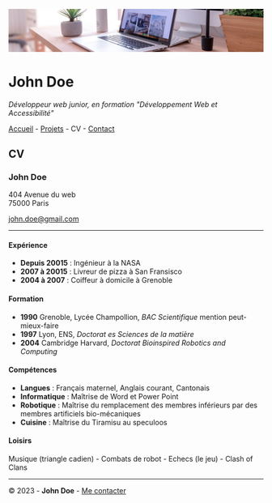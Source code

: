 ![banner](img/desk-banner.jpg)

# John Doe

*Développeur web junior, en formation "Développement Web et Accessibilité"*

[Accueil](README.md) - [Projets](projets.md) - CV - [Contact](contact.md)

## CV

### John Doe

404 Avenue du web <br>
75000 Paris

[john.doe@gmail.com](mailto:john.doe@gmail.com)

***

#### Expérience
- **Depuis 20015** : Ingénieur à la NASA
- **2007 à 20015** : Livreur de pizza à San Fransisco
- **2004 à 2007** : Coiffeur à domicile à Grenoble

#### Formation
- **1990** Grenoble, Lycée Champollion, *BAC Scientifique* mention peut-mieux-faire
- **1997** Lyon, ENS, *Doctorat es Sciences de la matière*
- **2004** Cambridge Harvard, *Doctorat Bioinspired Robotics and Computing*

#### Compétences
- **Langues** : Français maternel, Anglais courant, Cantonais
- **Informatique** : Maîtrise de Word et Power Point
- **Robotique** : Maîtrise du remplacement des membres inférieurs par des membres artificiels bio-mécaniques
- **Cuisine** : Maîtrise du Tiramisu au speculoos

#### Loisirs
Musique (triangle cadien) - Combats de robot - Echecs (le jeu) - Clash of Clans

---

© 2023 - **John Doe** - [Me contacter](contact.md)